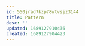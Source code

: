 ```yaml
---
id: 550jrad7kzp78wtvsjz3144
title: Pattern
desc: ''
updated: 1689127910436
created: 1689127904423
---
```

